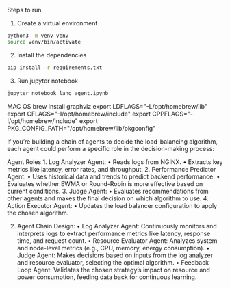 Steps to run

1. Create a virtual environment
```bash
python3 -m venv venv    
source venv/bin/activate
```

2. Install the dependencies
```bash
pip install -r requirements.txt
```

3. Run jupyter notebook
```bash
jupyter notebook lang_agent.ipynb
```

MAC OS
brew install graphviz
export LDFLAGS="-L/opt/homebrew/lib"
export CFLAGS="-I/opt/homebrew/include"
export CPPFLAGS="-I/opt/homebrew/include"
export PKG_CONFIG_PATH="/opt/homebrew/lib/pkgconfig"



If you’re building a chain of agents to decide the load-balancing algorithm, each agent could perform a specific role in the decision-making process:

Agent Roles
	1.	Log Analyzer Agent:
	•	Reads logs from NGINX.
	•	Extracts key metrics like latency, error rates, and throughput.
	2.	Performance Predictor Agent:
	•	Uses historical data and trends to predict backend performance.
	•	Evaluates whether EWMA or Round-Robin is more effective based on current conditions.
	3.	Judge Agent:
	•	Evaluates recommendations from other agents and makes the final decision on which algorithm to use.
	4.	Action Executor Agent:
	•	Updates the load balancer configuration to apply the chosen algorithm.



2.	Agent Chain Design:
•	Log Analyzer Agent: Continuously monitors and interprets logs to extract performance metrics like latency, response time, and request count.
•	Resource Evaluator Agent: Analyzes system and node-level metrics (e.g., CPU, memory, energy consumption).
•	Judge Agent: Makes decisions based on inputs from the log analyzer and resource evaluator, selecting the optimal algorithm.
•	Feedback Loop Agent: Validates the chosen strategy’s impact on resource and power consumption, feeding data back for continuous learning.